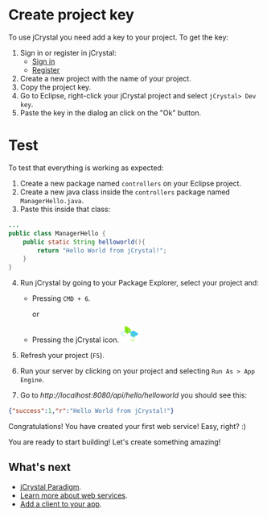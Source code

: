 # Create project key

To use jCrystal you need add a key to your project. To get the key:

1. Sign in or register in jCrystal:
    - [Sign in](https://jcrystal.dev/#/index/login)
    - [Register](https://jcrystal.dev/#/index/registry)
2. Create a new project with the name of your project.
3. Copy the project key.
4. Go to Eclipse, right-click your jCrystal project and select `jCrystal> Dev key`.
5. Paste the key in the dialog an click on the "Ok" button.

# Test

To test that everything is working as expected:
1. Create a new package named `controllers` on your Eclipse project.
2. Create a new java class inside the `controllers` package named `ManagerHello.java`.
3. Paste this inside that class:

```java
...
public class ManagerHello {
	public static String helloworld(){
		return "Hello World from jCrystal!";
	}
}
```
4. Run jCrystal by going to your Package Explorer, select your project and: 
    - Pressing `CMD + 6`.

        or
    - Pressing the jCrystal icon. ![jCrystal Logo](https://github.com/CrystalTechSAS/jcrystal_documentation/raw/master/images/logo_min.png "jCrystal Logo")
    
5. Refresh your project (`F5`).
6. Run your server by clicking on your project and selecting `Run As > App Engine`.
7. Go to _http://localhost:8080/api/hello/helloworld_ you should see this:
```json
{"success":1,"r":"Hello World from jCrystal!"}
```

Congratulations! You have created your first web service! Easy, right? :)

You are ready to start building! Let's create something amazing! 

## What's next
- [jCrystal Paradigm](paradigm.md).
- [Learn more about web services](../server/webservices.md).
- [Add a client to your app](../clients/general.md).
